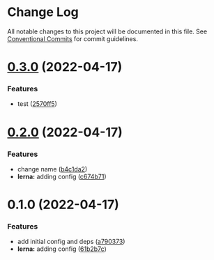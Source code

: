 # Change Log

All notable changes to this project will be documented in this file.
See [Conventional Commits](https://conventionalcommits.org) for commit guidelines.

# [0.3.0](https://github.com/jlmortola/monorepo/compare/v0.2.0...v0.3.0) (2022-04-17)


### Features

* test ([2570ff5](https://github.com/jlmortola/monorepo/commit/2570ff549e05bf80c211ccf0245c172cde9b67fc))





# [0.2.0](https://github.com/jlmortola/monorepo/compare/v1.0.0...v0.2.0) (2022-04-17)


### Features

* change name ([b4c1da2](https://github.com/jlmortola/monorepo/commit/b4c1da2625abf343e36a57bacf0c2417c573b67f))
* **lerna:** adding config ([c674b71](https://github.com/jlmortola/monorepo/commit/c674b7156e7ec624cac03a74466548316b6dc0c1))





# 0.1.0 (2022-04-17)


### Features

* add initial config and deps ([a790373](https://github.com/jlmortola/monorepo/commit/a790373d8d10a6ce086b8e8bd2ea1d98bedc6c7b))
* **lerna:** adding config ([61b2b7c](https://github.com/jlmortola/monorepo/commit/61b2b7c86c4b78c303491832726c198a6592c396))
